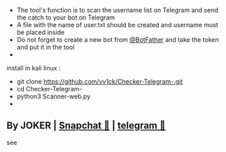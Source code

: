 - The tool's function is to scan the username list on Telegram and send the catch to your bot on Telegram
- A file with the name of user.txt should be created and username must be placed inside
- Do not forget to create a new bot from <a href="https://t.me/BotFather">@BotFather</a> and take the token and put it in the tool
-
install in kali linux :
- git clone https://github.com/vv1ck/Checker-Telegram-.git
- cd Checker-Telegram-
- python3 Scanner-web.py
-
By JOKER | <a class="" href="https://www.snapchat.com/add/jokermr5oos4800?">Snapchat 👻</a> | <a class="" href="http://t.me/vv1ck">telegram 🔷</a>
-
see
